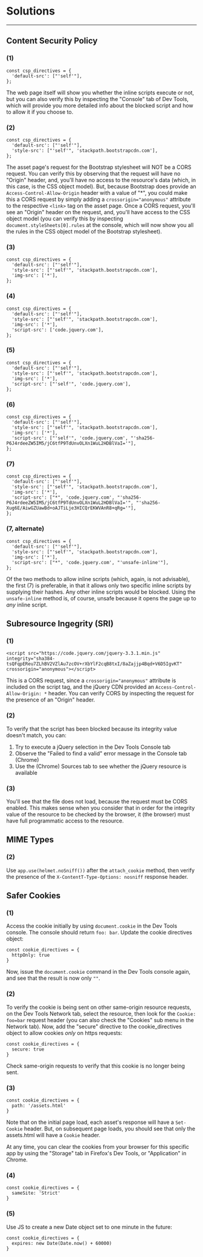 # Solutions
---
## Content Security Policy

### (1)
```
const csp_directives = {
  'default-src': ["'self'"],
};
```
The web page itself will show you whether the inline scripts execute or not, but you can also verify this by inspecting the "Console" tab of Dev Tools, which will provide you more detailed info about the blocked script and how to allow it if you choose to.

### (2)
```
const csp_directives = {
  'default-src': ["'self'"],
  'style-src': ["'self'", 'stackpath.bootstrapcdn.com'],
};
```
The asset page's request for the Bootstrap stylesheet will NOT be a CORS request. You can verify this by observing that the request will have no "Origin" header, and, you'll have no access to the resource's data (which, in this case, is the CSS object model). But, because Bootstrap does provide an `Access-Control-Allow-Origin` header with a value of "*", you could make this a CORS request by simply adding a `crossorigin="anonymous"` attribute to the respective `<link>` tag on the asset page. Once a CORS request, you'll see an "Origin" header on the request, and, you'll have access to the CSS object model (you can verify this by inspecting `document.styleSheets[0].rules` at the console, which will now show you all the rules in the CSS object model of the Bootstrap stylesheet).

### (3)
```
const csp_directives = {
  'default-src': ["'self'"],
  'style-src': ["'self'", 'stackpath.bootstrapcdn.com'],
  'img-src': ['*'],
};
```

### (4)
```
const csp_directives = {
  'default-src': ["'self'"],
  'style-src': ["'self'", 'stackpath.bootstrapcdn.com'],
  'img-src': ['*'],
  'script-src': ['code.jquery.com'],
};
```

### (5)
```
const csp_directives = {
  'default-src': ["'self'"],
  'style-src': ["'self'", 'stackpath.bootstrapcdn.com'],
  'img-src': ['*'],
  'script-src': ["'self'", 'code.jquery.com'],
};
```

### (6)
```
const csp_directives = {
  'default-src': ["'self'"],
  'style-src': ["'self'", 'stackpath.bootstrapcdn.com'],
  'img-src': ['*'],
  'script-src': ["'self'", 'code.jquery.com', "'sha256-P6J4rdeeZW5IM5/jC6tfP9TdUnvOLXn1WuL2HDBlVaI='"],
};
```

### (7)
```
const csp_directives = {
  'default-src': ["'self'"],
  'style-src': ["'self'", 'stackpath.bootstrapcdn.com'],
  'img-src': ['*'],
  'script-src': ["*", 'code.jquery.com', "'sha256-P6J4rdeeZW5IM5/jC6tfP9TdUnvOLXn1WuL2HDBlVaI='", "'sha256-Xug6E/AiwGZUawBd+oAJTiLje3HICQrEKWVAnR8+qRg='"],
};
```

### (7, alternate)
```
const csp_directives = {
  'default-src': ["'self'"],
  'style-src': ["'self'", 'stackpath.bootstrapcdn.com'],
  'img-src': ['*'],
  'script-src': ["*", 'code.jquery.com', "'unsafe-inline'"],
};
```
Of the two methods to allow inline scripts (which, again, is not advisable), the first (7) is preferable, in that it allows only two specific inline scripts by supplying their hashes. Any other inline scripts would be blocked. Using the `unsafe-inline` method is, of course, unsafe because it opens the page up to *any* inline script.

## Subresource Ingegrity (SRI)

### (1)
```
<script src="https://code.jquery.com/jquery-3.3.1.min.js" integrity="sha384-tsQFqpEReu7ZLhBV2VZlAu7zcOV+rXbYlF2cqB8txI/8aZajjp4Bqd+V6D5IgvKT" crossorigin="anonymous"></script>
```
This is a CORS request, since a `crossorigin="anonymous"` attribute is included on the script tag, and the jQuery CDN provided an  `Access-Control-Allow-Origin: *` header. You can verify CORS by inspecting the request for the presence of an "Origin" header.

### (2)
To verify that the script has been blocked because its integrity value doesn't match, you can:
1. Try to execute a jQuery selection in the Dev Tools Console tab
2. Observe the "Failed to find a valid" error message in the Console tab (Chrome)
3. Use the (Chrome) Sources tab to see whether the jQuery resource is available

### (3)
You'll see that the file does not load, because the request must be CORS enabled. This makes sense when you consider that in order for the integrity value of the resource to be checked by the browser, it (the browser) must have full programmatic access to the resource.

## MIME Types 
### (2)
Use `app.use(helmet.noSniff())` after the `attach_cookie` method, then verify the presence of the `X-ContentT-Type-Options: nosniff` response header.

## Safer Cookies
### (1)
Access the cookie initially by using `document.cookie` in the Dev Tools console. The console should return `foo: bar`. Update the cookie directives object:
```
const cookie_directives = {
  httpOnly: true
}
```
Now, issue the `document.cookie` command in the Dev Tools console again, and see that the result is now only `""`.

### (2)
To verify the cookie is being sent on other same-origin resource requests, on the Dev Tools Network tab, select the resource, then look for the `Cookie: foo=bar` request header (you can also check the "Cookies" sub menu in the Network tab).
Now, add the "secure" directive to the cookie_directives object to allow cookies *only* on https requests:
```
const cookie_directives = {
  secure: true
}
```
Check same-origin requests to verify that this cookie is no longer being sent.

### (3)
```
const cookie_directives = {
  path: '/assets.html'
}
```
Note that on the initial page load, each asset's response will have a `Set-Cookie` header. But, on subsequent page loads, you should see that only the assets.html will have a `Cookie` header. 

At any time, you can clear the cookies from your browser for this specific app by using the "Storage" tab in Firefox's Dev Tools, or "Application" in Chrome.

### (4)
```
const cookie_directives = {
  sameSite: 'Strict'
}
```

### (5)
Use JS to create a new Date object set to one minute in the future:
```
const cookie_directives = {
  expires: new Date(Date.now() + 60000)
}
```